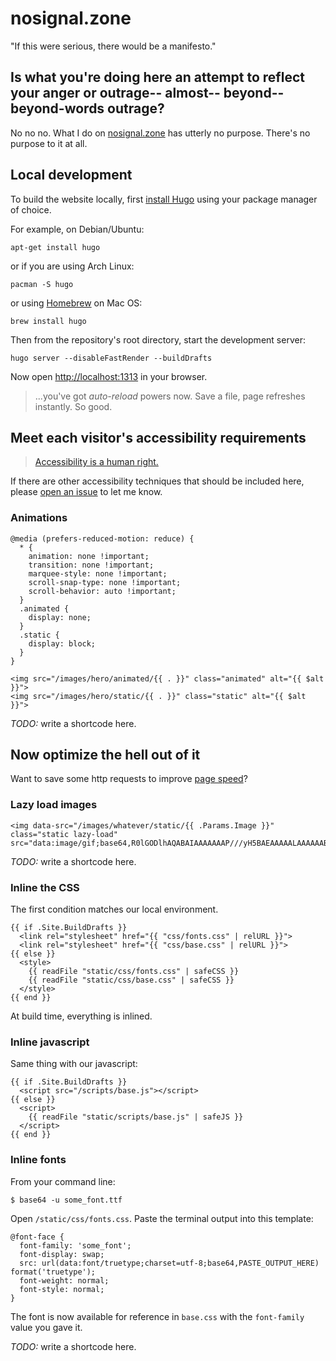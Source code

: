 # nosignal.zone

"If this were serious, there would be a manifesto."

## Is what you're doing here an attempt to reflect your anger or outrage-- almost-- beyond-- beyond-words outrage?

No no no. What I do on [nosignal.zone](https://nosignal.zone/) has utterly no purpose. There's no purpose to it at all.

## Local development

To build the website locally, first [install Hugo](https://gohugo.io/getting-started/installing)
using your package manager of choice.

For example, on Debian/Ubuntu:
```
apt-get install hugo
```

or if you are using Arch Linux:
```
pacman -S hugo
```

or using [Homebrew](https://brew.sh) on Mac OS:
```
brew install hugo
```

Then from the repository's root directory, start the development server:
```
hugo server --disableFastRender --buildDrafts
```

Now open [http://localhost:1313](http://localhost:1313) in your browser.

> ...you've got *auto-reload* powers now. Save a file, page refreshes instantly. So good.

## Meet each visitor's accessibility requirements

> [Accessibility is a human right.](https://ethicalsource.dev/principles/)

If there are other accessibility techniques that should be included here, please
[open an issue](https://github.com/CoralineAda/nosignal.zone/issues/new) to
let me know.

### Animations

```
@media (prefers-reduced-motion: reduce) {
  * {
    animation: none !important;
    transition: none !important;
    marquee-style: none !important;
    scroll-snap-type: none !important;
    scroll-behavior: auto !important;
  }
  .animated {
    display: none;
  }
  .static {
    display: block;
  }
}
```

```
<img src="/images/hero/animated/{{ . }}" class="animated" alt="{{ $alt }}">
<img src="/images/hero/static/{{ . }}" class="static" alt="{{ $alt }}">
```
*TODO:* write a shortcode here.

## Now optimize the hell out of it
Want to save some http requests to improve [page speed](https://developers.google.com/speed/pagespeed/insights/)?

### Lazy load images
```
<img data-src="/images/whatever/static/{{ .Params.Image }}" class="static lazy-load" src="data:image/gif;base64,R0lGODlhAQABAIAAAAAAAP///yH5BAEAAAAALAAAAAABAAEAAAIBRAA7">
```
*TODO:* write a shortcode here.

### Inline the CSS
The first condition matches our local environment.
```
{{ if .Site.BuildDrafts }}
  <link rel="stylesheet" href="{{ "css/fonts.css" | relURL }}">
  <link rel="stylesheet" href="{{ "css/base.css" | relURL }}">
{{ else }}
  <style>
    {{ readFile "static/css/fonts.css" | safeCSS }}
    {{ readFile "static/css/base.css" | safeCSS }}
  </style>
{{ end }}
```
At build time, everything is inlined.

### Inline javascript
Same thing with our javascript:

```
{{ if .Site.BuildDrafts }}
  <script src="/scripts/base.js"></script>
{{ else }}
  <script>
    {{ readFile "static/scripts/base.js" | safeJS }}
  </script>
{{ end }}
```

### Inline fonts

From your command line:

`$ base64 -u some_font.ttf`

Open `/static/css/fonts.css`. Paste the terminal output into this template:

```
@font-face {
  font-family: 'some_font';
  font-display: swap;
  src: url(data:font/truetype;charset=utf-8;base64,PASTE_OUTPUT_HERE) format('truetype');
  font-weight: normal;
  font-style: normal;
}
```

The font is now available for reference in `base.css` with the `font-family` value you gave it.

*TODO:* write a shortcode here.
